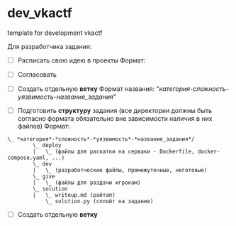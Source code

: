 # dev_vkactf
template for development vkactf

Для разработчика задания:

 - [ ] Расписать свою идею в проекты
       Формат:
       
 - [ ] Согласовать
 - [ ] Создать отдельную **ветку**
       Формат названия: "*категория*-*сложность*-*уязвимость*-*название_задания*"
 - [ ] Подготовить **структуру** задания (все директории должны быть согласно формата обязательно вне зависимости наличия в них файлов)
       Формат:
```
\_ *категория*-*сложность*-*уязвимость*-*название_задания*/
        \_ deploy
        |   \_ (файлы для раскатки на серваки - Dockerfile, docker-compose.yaml, ...)
        \_ dev
        |   \_ (разработческие файлы, промежуточные, неготовые)
        \_ give
        |   \_ (файлы для раздачи игрокам)
        \_ solution
        |   \_ writeup.md (райтап)
            \_ solution.py (сплойт на задание)
```
 - [ ] Создать отдельную **ветку**
